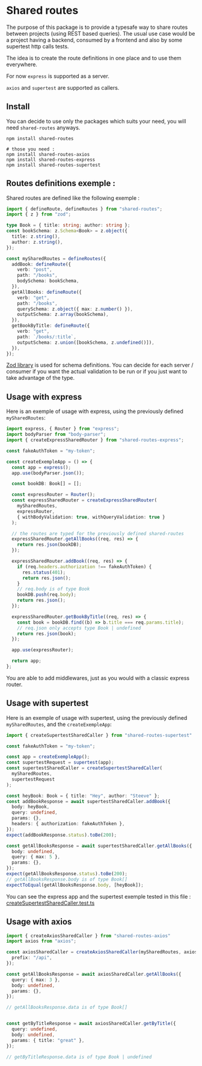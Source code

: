 # Shared routes

The purpose of this package is to provide a typesafe way to share routes between projects (using REST based queries).
The usual use case would be a project having a backend, consumed by a frontend and also by some supertest http calls tests.

The idea is to create the route definitions in one place and to use them everywhere. 

For now `express` is supported as a server.

`axios` and `supertest` are supported as callers.

## Install

You can decide to use only the packages which suits your need, you will need `shared-routes` anyways.

```shell
npm install shared-routes

# those you need :
npm install shared-routes-axios
npm install shared-routes-express
npm install shared-routes-supertest
```

## Routes definitions exemple :

Shared routes are defined like the following exemple :

```typescript
import { defineRoute, defineRoutes } from "shared-routes";
import { z } from "zod";

type Book = { title: string; author: string };
const bookSchema: z.Schema<Book> = z.object({
  title: z.string(),
  author: z.string(),
});

const mySharedRoutes = defineRoutes({
  addBook: defineRoute({
    verb: "post",
    path: "/books",
    bodySchema: bookSchema,
  }),
  getAllBooks: defineRoute({
    verb: "get",
    path: "/books",
    querySchema: z.object({ max: z.number() }),
    outputSchema: z.array(bookSchema),
  }),
  getBookByTitle: defineRoute({
    verb: "get",
    path: `/books/:title`,
    outputSchema: z.union([bookSchema, z.undefined()]),
  }),
});
```

[Zod library](https://github.com/colinhacks/zod) is used for schema definitions.
You can decide for each server / consumer if you want the actual validation to be run or if you just want to take advantage of the type. 

## Usage with express

Here is an exemple of usage with express, using the previously defined `mySharedRoutes`:

```typescript
import express, { Router } from "express";
import bodyParser from "body-parser";
import { createExpressSharedRouter } from "shared-routes-express";

const fakeAuthToken = "my-token";

const createExempleApp = () => {
  const app = express();
  app.use(bodyParser.json());

  const bookDB: Book[] = [];

  const expressRouter = Router();
  const expressSharedRouter = createExpressSharedRouter(
    mySharedRoutes,
    expressRouter,
    { withBodyValidation: true, withQueryValidation: true }
  );

  // the routes are typed for the previously defined shared-routes
  expressSharedRouter.getAllBooks((req, res) => {
    return res.json(bookDB);
  });

  expressSharedRouter.addBook((req, res) => {
    if (req.headers.authorization !== fakeAuthToken) {
      res.status(401);
      return res.json();
    }
    // req.body is of type Book
    bookDB.push(req.body); 
    return res.json();
  });

  expressSharedRouter.getBookByTitle((req, res) => {
    const book = bookDB.find((b) => b.title === req.params.title);
    // req.json only accepts type Book | undefined
    return res.json(book);
  });

  app.use(expressRouter);

  return app;
};
```

You are able to add middlewares, just as you would with a classic express router.


## Usage with supertest

Here is an exemple of usage with supertest, using the previously defined `mySharedRoutes`, and the `createExempleApp`:

```typescript
import { createSupertestSharedCaller } from "shared-routes-supertest"

const fakeAuthToken = "my-token";

const app = createExempleApp();
const supertestRequest = supertest(app);
const supertestSharedCaller = createSupertestSharedCaller(
  mySharedRoutes,
  supertestRequest
);

const heyBook: Book = { title: "Hey", author: "Steeve" };
const addBookResponse = await supertestSharedCaller.addBook({
  body: heyBook,
  query: undefined,
  params: {},
  headers: { authorization: fakeAuthToken },
});
expect(addBookResponse.status).toBe(200);

const getAllBooksResponse = await supertestSharedCaller.getAllBooks({
  body: undefined,
  query: { max: 5 },
  params: {},
});
expect(getAllBooksResponse.status).toBe(200);
// getAllBooksResponse.body is of type Book[]
expectToEqual(getAllBooksResponse.body, [heyBook]);
```

You can see the express app and the supertest exemple tested in this file :
[createSupertestSharedCaller.test.ts](https://github.com/JeromeBu/shared-routes/blob/main/packages/shared-routes-supertest/src/createSupertestSharedCaller.test.ts)

## Usage with axios

```typescript
import { createAxiosSharedCaller } from "shared-routes-axios"
import axios from "axios";

const axiosSharedCaller = createAxiosSharedCaller(mySharedRoutes, axios, {
  prefix: "/api",
});

const getAllBooksResponse = await axiosSharedCaller.getAllBooks({
  query: { max: 3 },
  body: undefined,
  params: {},
});

// getAllBooksResponse.data is of type Book[]


const getByTitleResponse = await axiosSharedCaller.getByTitle({
  query: undefined,
  body: undefined,
  params: { title: "great" },
});

// getByTitleResponse.data is of type Book | undefined
```